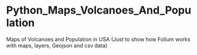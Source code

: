 # Python_Maps_Volcanoes_And_Population
Maps of Volcanoes and Population in USA (Just to show how Folium works with maps, layers, Geojson and csv data)
